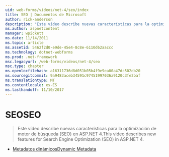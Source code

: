 ```yaml
---
uid: web-forms/videos/net-4/seo/index
title: SEO | Documentos de Microsoft
author: rick-anderson
description: "Este vídeo describe nuevas características para la optimización de motor de búsqueda (SEO) en ASP.NET 4."
ms.author: aspnetcontent
manager: wpickett
ms.date: 11/14/2011
ms.topic: article
ms.assetid: 5462f2d0-e9de-45e4-8c8e-6110d62aaccc
ms.technology: dotnet-webforms
ms.prod: .net-framework
msc.legacyurl: /web-forms/videos/net-4/seo
msc.type: chapter
ms.openlocfilehash: a16311736d8d051b05b4f9e9ea00a47dc502db20
ms.sourcegitcommit: 9a9483aceb34591c97451997036a9120c3fe2baf
ms.translationtype: MT
ms.contentlocale: es-ES
ms.lasthandoff: 11/10/2017
---
```

<a name="seo"></a><span data-ttu-id="19b7f-103">SEO</span><span class="sxs-lookup"><span data-stu-id="19b7f-103">SEO</span></span>
====================
> <span data-ttu-id="19b7f-104">Este vídeo describe nuevas características para la optimización de motor de búsqueda (SEO) en ASP.NET 4.</span><span class="sxs-lookup"><span data-stu-id="19b7f-104">This video describes new features for Search Engine Optimization (SEO) in ASP.NET 4.</span></span>


- [<span data-ttu-id="19b7f-105">Metadatos dinámicos</span><span class="sxs-lookup"><span data-stu-id="19b7f-105">Dynamic Metadata</span></span>](aspnet-4-quick-hit-dynamic-metadata.md)
